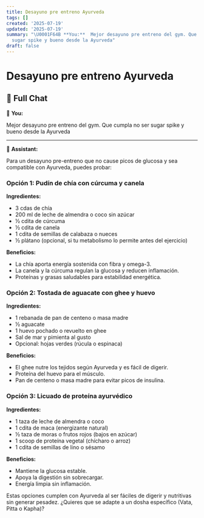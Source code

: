 ```yaml
---
title: Desayuno pre entreno Ayurveda
tags: []
created: '2025-07-19'
updated: '2025-07-19'
summary: "\U0001F64B **You:**  Mejor desayuno pre entreno del gym. Que cumpla no ser
  sugar spike y bueno desde la Ayurveda"
draft: false
---
```


# Desayuno pre entreno Ayurveda

## 🧠 Full Chat

🙋 **You:**

Mejor desayuno pre entreno del gym. Que cumpla no ser sugar spike y bueno desde la Ayurveda

---

🤖 **Assistant:**

Para un desayuno pre-entreno que no cause picos de glucosa y sea compatible con Ayurveda, puedes probar:  

### **Opción 1: Pudín de chía con cúrcuma y canela**  
**Ingredientes:**  
- 3 cdas de chía  
- 200 ml de leche de almendra o coco sin azúcar  
- ½ cdita de cúrcuma  
- ½ cdita de canela  
- 1 cdita de semillas de calabaza o nueces  
- ½ plátano (opcional, si tu metabolismo lo permite antes del ejercicio)  

**Beneficios:**  
- La chía aporta energía sostenida con fibra y omega-3.  
- La canela y la cúrcuma regulan la glucosa y reducen inflamación.  
- Proteínas y grasas saludables para estabilidad energética.  

### **Opción 2: Tostada de aguacate con ghee y huevo**  
**Ingredientes:**  
- 1 rebanada de pan de centeno o masa madre  
- ½ aguacate  
- 1 huevo pochado o revuelto en ghee  
- Sal de mar y pimienta al gusto  
- Opcional: hojas verdes (rúcula o espinaca)  

**Beneficios:**  
- El ghee nutre los tejidos según Ayurveda y es fácil de digerir.  
- Proteína del huevo para el músculo.  
- Pan de centeno o masa madre para evitar picos de insulina.  

### **Opción 3: Licuado de proteína ayurvédico**  
**Ingredientes:**  
- 1 taza de leche de almendra o coco  
- 1 cdita de maca (energizante natural)  
- ½ taza de moras o frutos rojos (bajos en azúcar)  
- 1 scoop de proteína vegetal (chícharo o arroz)  
- 1 cdita de semillas de lino o sésamo  

**Beneficios:**  
- Mantiene la glucosa estable.  
- Apoya la digestión sin sobrecargar.  
- Energía limpia sin inflamación.  

Estas opciones cumplen con Ayurveda al ser fáciles de digerir y nutritivas sin generar pesadez. ¿Quieres que se adapte a un dosha específico (Vata, Pitta o Kapha)?